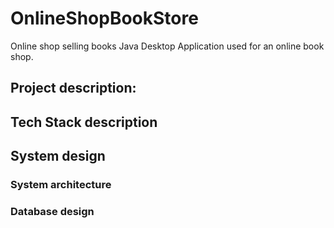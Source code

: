 # OnlineShopBookStore
Online shop selling books
Java Desktop Application used for an online book shop.

## Project description:

## Tech Stack description

## System design

### System architecture

### Database design



